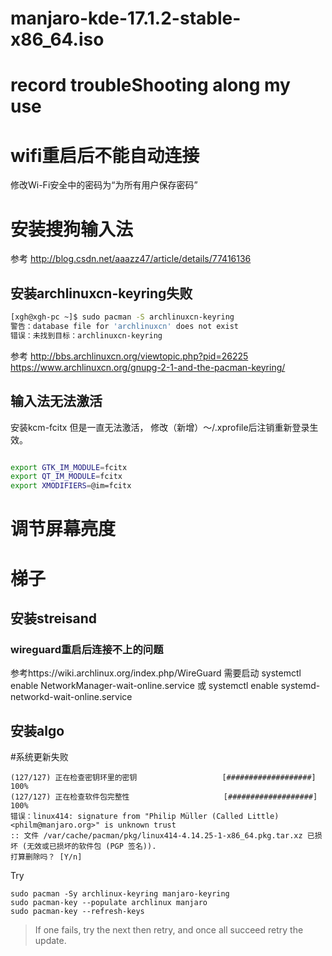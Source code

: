 # manjaro-kde-17.1.2-stable-x86_64.iso

# record troubleShooting along my use

# wifi重启后不能自动连接
修改Wi-Fi安全中的密码为“为所有用户保存密码”
 

# 安装搜狗输入法 
参考
http://blog.csdn.net/aaazz47/article/details/77416136
## 安装archlinuxcn-keyring失败 
```bash
[xgh@xgh-pc ~]$ sudo pacman -S archlinuxcn-keyring
警告：database file for 'archlinuxcn' does not exist
错误：未找到目标：archlinuxcn-keyring
```
参考
http://bbs.archlinuxcn.org/viewtopic.php?pid=26225
https://www.archlinuxcn.org/gnupg-2-1-and-the-pacman-keyring/

## 输入法无法激活
安装kcm-fcitx 
但是一直无法激活， 
修改（新增）～/.xprofile后注销重新登录生效。

```bash

export GTK_IM_MODULE=fcitx
export QT_IM_MODULE=fcitx
export XMODIFIERS=@im=fcitx

```
# 调节屏幕亮度 

# 梯子
## 安装streisand

### wireguard重启后连接不上的问题
参考https://wiki.archlinux.org/index.php/WireGuard
需要启动
systemctl enable NetworkManager-wait-online.service
或
systemctl enable systemd-networkd-wait-online.service

## 安装algo

#系统更新失败
```
(127/127) 正在检查密钥环里的密钥                   [###################] 100%
(127/127) 正在检查软件包完整性                     [###################] 100%
错误：linux414: signature from "Philip Müller (Called Little) <philm@manjaro.org>" is unknown trust
:: 文件 /var/cache/pacman/pkg/linux414-4.14.25-1-x86_64.pkg.tar.xz 已损坏 (无效或已损坏的软件包 (PGP 签名)).
打算删除吗？ [Y/n] 
```
Try
```
sudo pacman -Sy archlinux-keyring manjaro-keyring
sudo pacman-key --populate archlinux manjaro
sudo pacman-key --refresh-keys
```
> If one fails, try the next then retry, and once all succeed retry the update.


